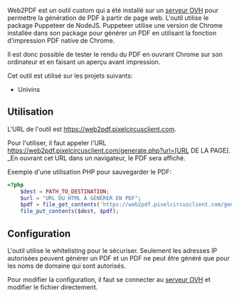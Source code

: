 Web2PDF est un outil custom qui a été installé sur un [serveur OVH](serveur-ovh.html) pour permettre la génération de PDF à partir de page web. L'outil utilise le package Puppeteer de NodeJS. Puppeteer utilise une version de Chrome installée dans son package pour générer un PDF en utilisant la fonction d'impression PDF native de Chrome.

Il est donc possible de tester le rendu du PDF en ouvrant Chrome sur son ordinateur et en faisant un aperçu avant impression.

Cet outil est utilisé sur les projets suivants:

- Univins

## Utilisation

L'URL de l'outil est https://web2pdf.pixelcircusclient.com.

Pour l'utiliser, il faut appeler l'URL https://web2pdf.pixelcircusclient.com/generate.php?url=[URL DE LA PAGE]. _En ouvrant cet URL dans un navigateur, le PDF sera affiché.

Exemple d'une utilisation PHP pour sauvegarder le PDF:

```php
<?php
    $dest = PATH_TO_DESTINATION;
    $url = "URL DU HTML À GÉNÉRER EN PDF";
    $pdf = file_get_contents('https://web2pdf.pixelcircusclient.com/generate.php?url='.$url);
    file_put_contents($dest, $pdf);
```

## Configuration

L'outil utilise le whitelisting pour le sécuriser. Seulement les adresses IP autorisées peuvent générer un PDF et un PDF ne peut être généré que pour les noms de domaine qui sont autorisés.

Pour modifier la configuration, il faut se connecter au [serveur OVH](serveur-ovh.html) et modifier le fichier directement.